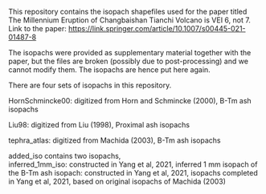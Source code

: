 This repository contains the isopach shapefiles used for the paper titled The Millennium Eruption of Changbaishan Tianchi Volcano is VEI 6, not 7.
Link to the paper: https://link.springer.com/article/10.1007/s00445-021-01487-8

The isopachs were provided as supplementary material together with the paper, but the files are broken (possibly due to post-processing) and we cannot modify them. 
The isopachs are hence put here again. 

There are four sets of isopachs in this repository. 


HornSchmincke00: 				digitized from Horn and Schmincke (2000),	          	B-Tm ash isopachs


Liu98: 						digitized from Liu (1998),				        Proximal ash isopachs


tephra_atlas:					digitized from Machida (2003),			                B-Tm ash isopachs


added_iso contains two isopachs,			
	inferred_1mm_iso:		      	constructed in Yang et al, 2021,                             	inferred 1 mm isopach of the B-Tm ash
	isopach:		              	constructed in Yang et al, 2021,                             	isopachs completed in Yang et al, 2021, based on original isopachs of Machida (2003)

 
 			



